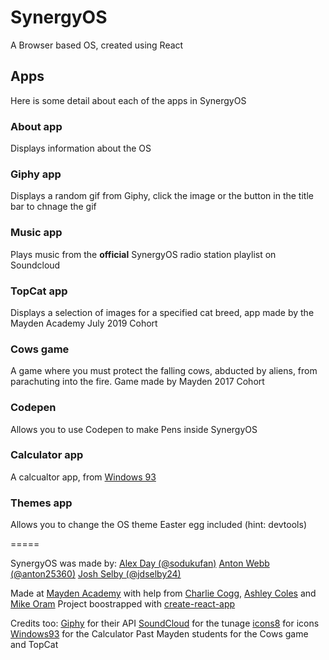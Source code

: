 # SynergyOS

A Browser based OS, created using React

## Apps

Here is some detail about each of the apps in SynergyOS

### About app

Displays information about the OS

### Giphy app

Displays a random gif from Giphy, click the image or the button in the title bar to chnage the gif

### Music app

Plays music from the **official** SynergyOS radio station playlist on Soundcloud

### TopCat app

Displays a selection of images for a specified cat breed, app made by the Mayden Academy July 2019 Cohort

### Cows game

A game where you must protect the falling cows, abducted by aliens, from parachuting into the fire. Game made by Mayden 2017 Cohort

### Codepen

Allows you to use Codepen to make Pens inside SynergyOS

### Calculator app

A calcualtor app, from [Windows 93](http://windows93.net)

### Themes app

Allows you to change the OS theme
Easter egg included (hint: devtools)

=====

SynergyOS was made by:
[Alex Day (@sodukufan)](https://github.com/sudokufan)
[Anton Webb (@anton25360)](https://github.com/anton25360)
[Josh Selby (@jdselby24)](https://github.com/jdselby24)

Made at [Mayden Academy](https://mayden.academy/) with help from [Charlie Cogg](https://github.com/charliecog), [Ashley Coles](https://github.com/ashleycoles) and [Mike Oram](https://github.com/mporam)
Project boostrapped with [create-react-app](https://github.com/facebook/create-react-app)

Credits too:
[Giphy](http://giphy.com) for their API
[SoundCloud](http://soundcloud.com) for the tunage
[icons8](http://icons8.com) for icons
[Windows93](http://windows93.net) for the Calculator
Past Mayden students for the Cows game and TopCat

